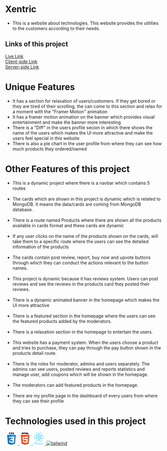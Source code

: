 # Xentric
- This is a website about technologies. This website provides the utilities to the customers according to their needs. 

## Links of this project
[Live Link](https://assignment-12-7a861.web.app/) <br>
[Client-side Link](https://github.com/Abrar-404/xentric-client) <br>
[Server-side Link](https://github.com/Abrar-404/xentric-server) <br>

# Unique Features
- It has a section for relaxation of users/customers. If they get bored or they are tired of their scrolling, the can come to this section and relax for a moment with the "Framer Motion" animation
- It has a framer motion animation on the banner which provides visual entertainment and make the banner more interesting
- There is a "Diff" in the users profile secion in which there shows the name of the users which makes the UI more attractive and make the users feel special in this website
- There is also a pie chart in the user profile from where they can see how much products they ordered/owned

# Other Features of this project
- This is a dynamic project where there is a navbar which contains 5 routes <br> <br>
- The cards which are shown in this project is dynamic which is related to MongoDB. It means the data/cards are coming from MongoDB database. <br> <br>
- There is a route named Products where there are shown all the products available in cards format and these cards are dynamic <br> <br>
- If any user clicks on the name of the products shown on the cards, will take them to a specific route where the users can see the detailed information of the products<br> <br> 
- The cards contain post review, report, buy now and upvote buttons through which they can conduct the actions relevant to the button names. <br> <br>
- This project is dynamic because it has reviews system. Users can post reviews and see the reviews in the products card they posted their reviews. <br> <br>
- There is a dynamic animated banner in the homepage which makes the UI more attractive <br> <br>
- There is a featured section in the homepage where the users can see the featured products added by the moderators. <br> <br>
- There is a relaxation section in the homepage to entertain the users.<br> <br>
- This website has a payment system. When the users choose a product and tries to purchase, they can pay through the pay button shown in the products detail route. <br> <br>
- There is the roles for moderator, admins and users separately. The admins can see users, posted reviews and reports statistics and manage user, add coupons which will be shown in the homepage. <br> <br>
- The moderators can add featured products in the homepage. <br> <br>
- There are my profile page in the dashboard of every users from where they can see their profile



# Technologies used in this project

<p align="left"> <a href="https://www.w3schools.com/css/" target="_blank" rel="noreferrer"> <img src="https://raw.githubusercontent.com/devicons/devicon/master/icons/css3/css3-original-wordmark.svg" alt="css3" width="40" height="40"/> </a> <a href="https://www.w3.org/html/" target="_blank" rel="noreferrer"> <img src="https://raw.githubusercontent.com/devicons/devicon/master/icons/html5/html5-original-wordmark.svg" alt="html5" width="40" height="40"/> </a> <a href="https://reactjs.org/" target="_blank" rel="noreferrer"> <img src="https://raw.githubusercontent.com/devicons/devicon/master/icons/react/react-original-wordmark.svg" alt="react" width="40" height="40"/> </a> <a href="https://tailwindcss.com/" target="_blank" rel="noreferrer"> <img src="https://www.vectorlogo.zone/logos/tailwindcss/tailwindcss-icon.svg" alt="tailwind" width="40" height="40"/> </a> </p>


